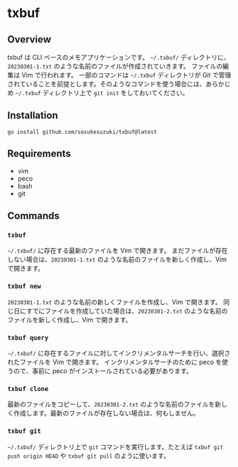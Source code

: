 # txbuf

## Overview

txbuf は CLI ベースのメモアプリケーションです。
`~/.txbuf/` ディレクトリに、`20230301-1.txt` のような名前のファイルが作成されていきます。
ファイルの編集は Vim で行われます。
一部のコマンドは `~/.txbuf` ディレクトリが Git で管理されていることを前提とします。そのようなコマンドを使う場合には、あらかじめ `~/.txbuf` ディレクトリ上で `git init` をしておいてください。

## Installation

```
go install github.com/sosukesuzuki/txbuf@latest
```

## Requirements

- vim
- peco
- bash
- git

## Commands

### `txbuf`

`~/.txbuf/` に存在する最新のファイルを Vim で開きます。
まだファイルが存在しない場合は、`20230301-1.txt` のような名前のファイルを新しく作成し、Vim で開きます。

### `txbuf new`

`20230301-1.txt` のような名前の新しくファイルを作成し、Vim で開きます。
同じ日にすでにファイルを作成していた場合は、`20230301-2.txt` のような名前のファイルを新しく作成し、Vim で開きます。

### `txbuf query`

`~/.txbuf/` に存在するファイルに対してインクリメンタルサーチを行い、選択されたファイルを Vim で開きます。
インクリメンタルサーチのために peco を使うので、事前に peco がインストールされている必要があります。

### `txbuf clone`

最新のファイルをコピーして、`20230301-2.txt` のような名前のファイルを新しく作成します。最新のファイルが存在しない場合は、何もしません。

### `txbuf git`

`~/.txbuf/` ディレクトリ上で `git` コマンドを実行します。たとえば `txbuf git push origin HEAD` や `txbuf git pull` のように使います。
